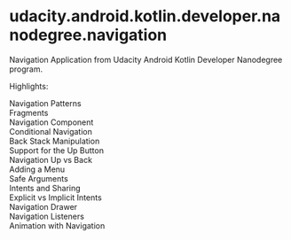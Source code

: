 # udacity.android.kotlin.developer.nanodegree.navigation
Navigation Application from Udacity Android Kotlin Developer Nanodegree program.

Highlights:

Navigation Patterns\
Fragments\
Navigation Component\
Conditional Navigation\
Back Stack Manipulation\
Support for the Up Button\
Navigation Up vs Back\
Adding a Menu\
Safe Arguments\
Intents and Sharing\
Explicit vs Implicit Intents\
Navigation Drawer\
Navigation Listeners\
Animation with Navigation